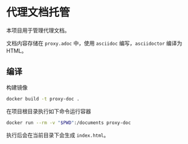# 代理文档托管
本项目用于管理代理文档。

文档内容存储在 `proxy.adoc` 中，使用 `asciidoc` 编写，`asciidoctor` 编译为 HTML。

## 编译
构建镜像
```bash
docker build -t proxy-doc .
```
在项目根目录执行如下命令运行容器
```bash
docker run --rm -v "$PWD":/documents proxy-doc
```
执行后会在当前目录下会生成 `index.html`。